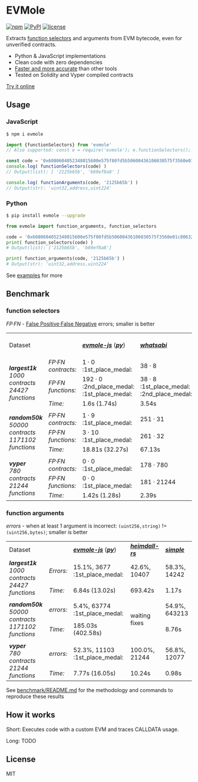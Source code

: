 # EVMole

[![npm](https://img.shields.io/npm/v/evmole)](https://www.npmjs.com/package/evmole)
[![PyPI](https://img.shields.io/pypi/v/evmole?color=006dad)](https://pypi.org/project/evmole)
[![license](https://img.shields.io/github/license/cdump/evmole)](./LICENSE)

Extracts [function selectors](https://docs.soliditylang.org/en/latest/abi-spec.html#function-selector) and arguments from EVM bytecode, even for unverified contracts.

- Python & JavaScript implementations
- Clean code with zero dependencies
- [Faster and more accurate](#Benchmark) than other tools
- Tested on Solidity and Vyper compiled contracts

[Try it online](https://cdump.github.io/evmole/)

## Usage

### JavaScript
```sh
$ npm i evmole
```
```javascript
import {functionSelectors} from 'evmole'
// Also supported: const e = require('evmole'); e.functionSelectors();

const code = '0x6080604052348015600e575f80fd5b50600436106030575f3560e01c80632125b65b146034578063b69ef8a8146044575b5f80fd5b6044603f3660046046565b505050565b005b5f805f606084860312156057575f80fd5b833563ffffffff811681146069575f80fd5b925060208401356001600160a01b03811681146083575f80fd5b915060408401356001600160e01b0381168114609d575f80fd5b80915050925092509256fea2646970667358221220fbd308f142157eaf0fdc0374a3f95f796b293d35c337d2d9665b76dfc69501ea64736f6c63430008170033'
console.log( functionSelectors(code) )
// Output(list): [ '2125b65b', 'b69ef8a8' ]

console.log( functionArguments(code, '2125b65b') )
// Output(str): 'uint32,address,uint224'
```

### Python
```sh
$ pip install evmole --upgrade
```
```python
from evmole import function_arguments, function_selectors

code = '0x6080604052348015600e575f80fd5b50600436106030575f3560e01c80632125b65b146034578063b69ef8a8146044575b5f80fd5b6044603f3660046046565b505050565b005b5f805f606084860312156057575f80fd5b833563ffffffff811681146069575f80fd5b925060208401356001600160a01b03811681146083575f80fd5b915060408401356001600160e01b0381168114609d575f80fd5b80915050925092509256fea2646970667358221220fbd308f142157eaf0fdc0374a3f95f796b293d35c337d2d9665b76dfc69501ea64736f6c63430008170033'
print( function_selectors(code) )
# Output(list): ['2125b65b', 'b69ef8a8']

print( function_arguments(code, '2125b65b') )
# Output(str): 'uint32,address,uint224'
```

See [examples](./examples) for more

## Benchmark

### function selectors
<i>FP·FN</i> - [False Positive·False Negative](https://en.wikipedia.org/wiki/False_positives_and_false_negatives) errors; smaller is better

<table>
 <tr>
  <td>Dataset</td>
  <td></td>
  <td><a href="benchmark/providers/evmole-js/"><b><i>evmole-js</i></b></a> (<a href="benchmark/providers/evmole-py/"><b><i>py</i></b></a>)</td>
  <td><a href="benchmark/providers/whatsabi/"><b><i>whatsabi</i></b></a></td>
  <td><a href="benchmark/providers/evm-hound-rs/"><b><i>evm-hound-rs</i></b></a></td>
  <td><a href="benchmark/providers/heimdall-rs/"><b><i>heimdall-rs</i></b></a></td>
  <td><a href="benchmark/providers/simple/"><b><i>simple</i></b></a></td>
 </tr>
 <tr>
  <td rowspan="3"><i><b>largest1k</b><br>1000 contracts<br>24427 functions</i></td>
  <td><i>FP·FN contracts:</i></td>
  <td>1 · 0 :1st_place_medal:</td>
  <td>38 · 8</td>
  <td>75 · 40</td>
  <td>18 · 103</td>
  <td>95 · 9</td>
 </tr>
 <tr>
  <td><i>FP·FN functions:</i></td>
  <td>192 · 0 :2nd_place_medal: :1st_place_medal:</td>
  <td>38 · 8 :1st_place_medal: :2nd_place_medal:</td>
  <td>720 · 191</td>
  <td>600 · 116</td>
  <td>749 · 12</td>
 </tr>
 <tr>
  <td><i>Time:</i></td>
  <td>1.6s (1.74s)</td>
  <td>3.54s</td>
  <td>1.1s</td>
  <td>691.68s</td>
  <td>1.85s</td>
 </tr>
 <tr><td colspan="7"></td></tr>
 <tr>
  <td rowspan="3"><i><b>random50k</b><br>50000 contracts<br>1171102 functions</i></td>
  <td><i>FP·FN contracts:</i></td>
  <td>1 · 9 :1st_place_medal:</td>
  <td>251 · 31</td>
  <td>693 · 2903</td>
  <td rowspan="3">waiting fixes</td>
  <td>4136 · 77</td>
 </tr>
 <tr>
  <td><i>FP·FN functions:</i></td>
  <td>3 · 10 :1st_place_medal:</td>
  <td>261 · 32</td>
  <td>10798 · 3538</td>
  <td>14652 · 96</td>
 </tr>
 <tr>
  <td><i>Time:</i></td>
  <td>18.81s (32.27s)</td>
  <td>67.13s</td>
  <td>11.95s</td>
  <td>34.39s</td>
 </tr>
 <tr><td colspan="7"></td></tr>
 <tr>
  <td rowspan="3"><i><b>vyper</b><br>780 contracts<br>21244 functions</i></td>
  <td><i>FP·FN contracts:</i></td>
  <td>0 · 0 :1st_place_medal:</td>
  <td>178 · 780</td>
  <td>19 · 300</td>
  <td>0 · 780</td>
  <td>185 · 480</td>
 </tr>
 <tr>
  <td><i>FP·FN functions:</i></td>
  <td>0 · 0 :1st_place_medal:</td>
  <td>181 · 21244</td>
  <td>19 · 8273</td>
  <td>0 · 21244</td>
  <td>197 · 12971</td>
 </tr>
 <tr>
  <td><i>Time:</i></td>
  <td>1.42s (1.28s)</td>
  <td>2.39s</td>
  <td>0.97s</td>
  <td>9.86s</td>
  <td>1.34s</td>
 </tr>
</table>

### function arguments
<i>errors</i> - when at least 1 argument is incorrect: `(uint256,string)` != `(uint256,bytes)`; smaller is better

<table>
 <tr>
  <td>Dataset</td>
  <td></td>
  <td><a href="benchmark/providers/evmole-js/"><b><i>evmole-js</i></b></a> (<a href="benchmark/providers/evmole-py/"><b><i>py</i></b></a>)</td>
  <td><a href="benchmark/providers/heimdall-rs/"><b><i>heimdall-rs</i></b></a></td>
  <td><a href="benchmark/providers/simple/"><b><i>simple</i></b></a></td>
 </tr>
 <tr>
  <td rowspan="2"><i><b>largest1k</b><br>1000 contracts<br>24427 functions</i></td>
  <td><i>Errors:</i></td>
  <td>15.1%, 3677 :1st_place_medal:</td>
  <td>42.6%, 10407</td>
  <td>58.3%, 14242</td>
 </tr>
 <tr>
  <td><i>Time:</i></td>
  <td>6.84s (13.02s)</td>
  <td>693.42s</td>
  <td>1.17s</td>
 </tr>
 <tr><td colspan="5"></td></tr>
 <tr>
  <td rowspan="2"><i><b>random50k</b><br>50000 contracts<br>1171102 functions</i></td>
  <td><i>errors:</i></td>
  <td>5.4%, 63774 :1st_place_medal:</td>
  <td rowspan="2">waiting fixes</td>
  <td>54.9%, 643213</td>
 </tr>
 <tr>
  <td><i>Time:</i></td>
  <td>185.03s (402.58s)</td>
  <td>8.76s</td>
 </tr>
 <tr><td colspan="5"></td></tr>
 <tr>
  <td rowspan="2"><i><b>vyper</b><br>780 contracts<br>21244 functions</i></td>
  <td><i>errors:</i></td>
  <td>52.3%, 11103 :1st_place_medal:</td>
  <td>100.0%, 21244</td>
  <td>56.8%, 12077</td>
 </tr>
 <tr>
  <td><i>Time:</i></td>
  <td>7.77s (16.05s)</td>
  <td>10.24s</td>
  <td>0.98s</td>
 </tr>
</table>

See [benchmark/README.md](./benchmark/) for the methodology and commands to reproduce these results

## How it works

Short: Executes code with a custom EVM and traces CALLDATA usage.

Long: TODO

## License
MIT

